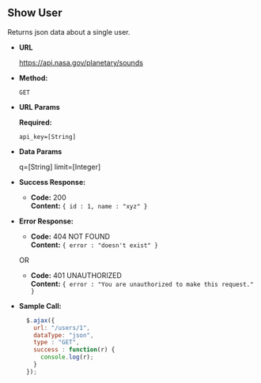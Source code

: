 **Show User**
----
  Returns json data about a single user.

* **URL**

  https://api.nasa.gov/planetary/sounds

* **Method:**

  `GET`
  
*  **URL Params**

   **Required:**
 
   `api_key=[String]`

* **Data Params**

  q=[String]
  limit=[Integer]

* **Success Response:**

  * **Code:** 200 <br />
    **Content:** `{ id : 1, name : "xyz" }`
 
* **Error Response:**

  * **Code:** 404 NOT FOUND <br />
    **Content:** `{ error : "doesn't exist" }`

  OR

  * **Code:** 401 UNAUTHORIZED <br />
    **Content:** `{ error : "You are unauthorized to make this request." }`

* **Sample Call:**

  ```javascript
    $.ajax({
      url: "/users/1",
      dataType: "json",
      type : "GET",
      success : function(r) {
        console.log(r);
      }
    });
  ```
